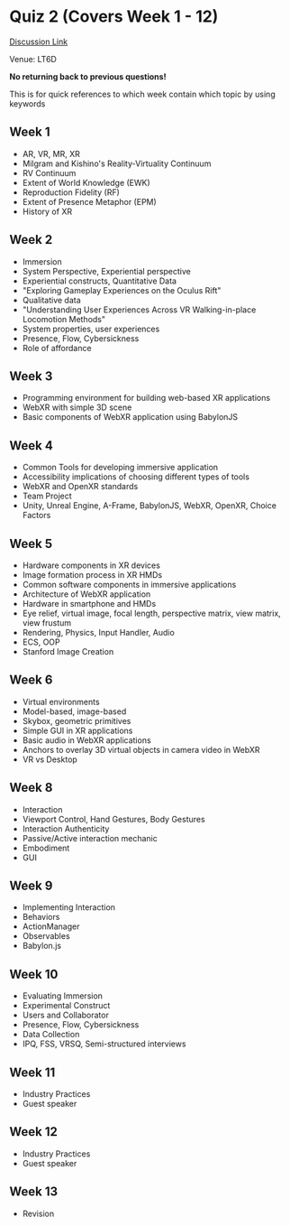 # Quiz 2 (Covers Week 1 - 12)
[Discussion Link](https://github.com/orgs/sit-dia/discussions/22)

Venue: LT6D

**No returning back to previous questions!**

This is for quick references to which week contain which topic by using keywords

## Week 1
- AR, VR, MR, XR
- Milgram and Kishino's Reality-Virtuality Continuum
- RV Continuum
- Extent of World Knowledge (EWK)
- Reproduction Fidelity (RF)
- Extent of Presence Metaphor (EPM)
- History of XR

## Week 2
- Immersion
- System Perspective, Experiential perspective
- Experiential constructs, Quantitative Data
- "Exploring Gameplay Experiences on the Oculus Rift"
- Qualitative data
- "Understanding User Experiences Across VR Walking-in-place Locomotion Methods"
- System properties, user experiences
- Presence, Flow, Cybersickness
- Role of affordance

## Week 3
- Programming environment for building web-based XR applications
- WebXR with simple 3D scene
- Basic components of WebXR application using BabylonJS

## Week 4
- Common Tools for developing immersive application
- Accessibility implications of choosing different types of tools
- WebXR and OpenXR standards
- Team Project
- Unity, Unreal Engine, A-Frame, BabylonJS, WebXR, OpenXR, Choice Factors

## Week 5
- Hardware components in XR devices
- Image formation process in XR HMDs
- Common software components in immersive applications
- Architecture of WebXR application
- Hardware in smartphone and HMDs
- Eye relief, virtual image, focal length, perspective matrix, view matrix, view frustum
- Rendering, Physics, Input Handler, Audio
- ECS, OOP
- Stanford Image Creation

## Week 6
- Virtual environments
- Model-based, image-based
- Skybox, geometric primitives
- Simple GUI in XR applications
- Basic audio in WebXR applications
- Anchors to overlay 3D virtual objects in camera video in WebXR
- VR vs Desktop

## Week 8
- Interaction
- Viewport Control, Hand Gestures, Body Gestures
- Interaction Authenticity
- Passive/Active interaction mechanic
- Embodiment
- GUI

## Week 9
- Implementing Interaction
- Behaviors
- ActionManager
- Observables
- Babylon.js

## Week 10
- Evaluating Immersion
- Experimental Construct
- Users and Collaborator
- Presence, Flow, Cybersickness
- Data Collection
- IPQ, FSS, VRSQ, Semi-structured interviews

## Week 11
- Industry Practices
- Guest speaker

## Week 12
- Industry Practices
- Guest speaker

## Week 13
- Revision
